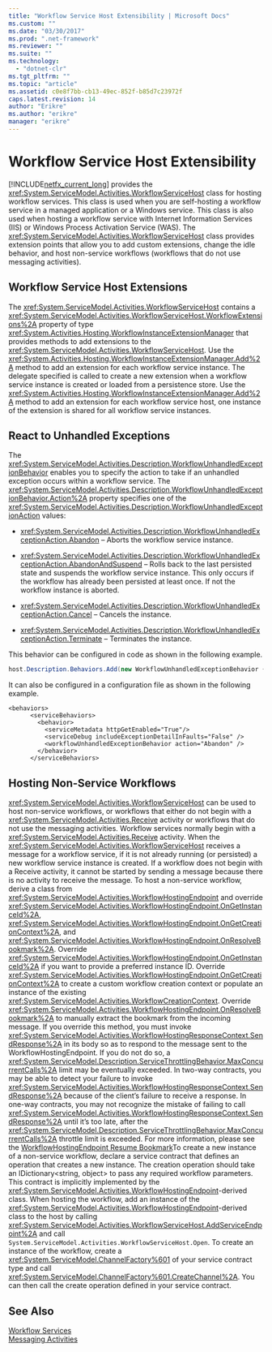 ```yaml
---
title: "Workflow Service Host Extensibility | Microsoft Docs"
ms.custom: ""
ms.date: "03/30/2017"
ms.prod: ".net-framework"
ms.reviewer: ""
ms.suite: ""
ms.technology: 
  - "dotnet-clr"
ms.tgt_pltfrm: ""
ms.topic: "article"
ms.assetid: c0e8f7bb-cb13-49ec-852f-b85d7c23972f
caps.latest.revision: 14
author: "Erikre"
ms.author: "erikre"
manager: "erikre"
---
```

# Workflow Service Host Extensibility
[!INCLUDE[netfx_current_long](../../../../includes/netfx-current-long-md.md)] provides the <xref:System.ServiceModel.Activities.WorkflowServiceHost> class for hosting workflow services. This class is used when you are self-hosting a workflow service in a managed application or a Windows service. This class is also used when hosting a workflow service with Internet Information Services (IIS) or Windows Process Activation Service (WAS). The <xref:System.ServiceModel.Activities.WorkflowServiceHost> class provides extension points that allow you to add custom extensions, change the idle behavior, and host non-service workflows (workflows that do not use messaging activities).  
  
## Workflow Service Host Extensions  
 The <xref:System.ServiceModel.Activities.WorkflowServiceHost> contains a <xref:System.ServiceModel.Activities.WorkflowServiceHost.WorkflowExtensions%2A> property of type <xref:System.Activities.Hosting.WorkflowInstanceExtensionManager> that provides methods to add extensions to the <xref:System.ServiceModel.Activities.WorkflowServiceHost>. Use the <xref:System.Activities.Hosting.WorkflowInstanceExtensionManager.Add%2A> method to add an extension for each workflow service instance. The delegate specified is called to create a new extension when a workflow service instance is created or loaded from a persistence store. Use the <xref:System.Activities.Hosting.WorkflowInstanceExtensionManager.Add%2A> method to add an extension for each workflow service host, one instance of the extension is shared for all workflow service instances.  
  
## React to Unhandled Exceptions  
 The <xref:System.ServiceModel.Activities.Description.WorkflowUnhandledExceptionBehavior> enables you to specify the action to take if an unhandled exception occurs within a workflow service. The <xref:System.ServiceModel.Activities.Description.WorkflowUnhandledExceptionBehavior.Action%2A> property specifies one of the <xref:System.ServiceModel.Activities.Description.WorkflowUnhandledExceptionAction> values:  
  
-   <xref:System.ServiceModel.Activities.Description.WorkflowUnhandledExceptionAction.Abandon> – Aborts the workflow service instance.  
  
-   <xref:System.ServiceModel.Activities.Description.WorkflowUnhandledExceptionAction.AbandonAndSuspend> – Rolls back to the last persisted state and suspends the workflow service instance. This only occurs if the workflow has already been persisted at least once. If not the workflow instance is aborted.  
  
-   <xref:System.ServiceModel.Activities.Description.WorkflowUnhandledExceptionAction.Cancel> – Cancels the instance.  
  
-   <xref:System.ServiceModel.Activities.Description.WorkflowUnhandledExceptionAction.Terminate> – Terminates the instance.  
  
 This behavior can be configured in code as shown in the following example.  
  
```csharp  
host.Description.Behaviors.Add(new WorkflowUnhandledExceptionBehavior { Action = WorkflowUnhandledExceptionAction.Abandon });  
```  
  
 It can also be configured in a configuration file as shown in the following example.  
  
```vb-c#  
<behaviors>  
      <serviceBehaviors>  
        <behavior>  
          <serviceMetadata httpGetEnabled="True"/>  
          <serviceDebug includeExceptionDetailInFaults="False" />  
          <workflowUnhandledExceptionBehavior action="Abandon" />        
        </behavior>  
      </serviceBehaviors>  
```  
  
## Hosting Non-Service Workflows  
 <xref:System.ServiceModel.Activities.WorkflowServiceHost> can be used to host non-service workflows, or workflows that either do not begin with a <xref:System.ServiceModel.Activities.Receive> activity or workflows that do not use the messaging activities. Workflow services normally begin with a <xref:System.ServiceModel.Activities.Receive> activity. When the <xref:System.ServiceModel.Activities.WorkflowServiceHost> receives a message for a workflow service, if it is not already running (or persisted) a new workflow service instance is created. If a workflow does not begin with a Receive activity, it cannot be started by sending a message because there is no activity to receive the message. To host a non-service workflow, derive a class from <xref:System.ServiceModel.Activities.WorkflowHostingEndpoint> and override <xref:System.ServiceModel.Activities.WorkflowHostingEndpoint.OnGetInstanceId%2A>, <xref:System.ServiceModel.Activities.WorkflowHostingEndpoint.OnGetCreationContext%2A>, and <xref:System.ServiceModel.Activities.WorkflowHostingEndpoint.OnResolveBookmark%2A>. Override <xref:System.ServiceModel.Activities.WorkflowHostingEndpoint.OnGetInstanceId%2A> if you want to provide a preferred instance ID. Override <xref:System.ServiceModel.Activities.WorkflowHostingEndpoint.OnGetCreationContext%2A> to create a custom workflow creation context or populate an instance of the existing <xref:System.ServiceModel.Activities.WorkflowCreationContext>. Override <xref:System.ServiceModel.Activities.WorkflowHostingEndpoint.OnResolveBookmark%2A> to manually extract the bookmark from the incoming message. If you override this method, you must invoke <xref:System.ServiceModel.Activities.WorkflowHostingResponseContext.SendResponse%2A> in its body so as to respond to the message sent to the WorkflowHostingEndpoint. If you do not do so, a <xref:System.ServiceModel.Description.ServiceThrottlingBehavior.MaxConcurrentCalls%2A> limit may be eventually exceeded. In two-way contracts, you may be able to detect your   failure to invoke <xref:System.ServiceModel.Activities.WorkflowHostingResponseContext.SendResponse%2A> because of the client’s failure to receive a response. In one-way contracts, you may not recognize the mistake of failing to call <xref:System.ServiceModel.Activities.WorkflowHostingResponseContext.SendResponse%2A> until it’s too late, after the <xref:System.ServiceModel.Description.ServiceThrottlingBehavior.MaxConcurrentCalls%2A> throttle limit is exceeded. For more information, please see the [WorkflowHostingEndpoint Resume Bookmark](../../../../docs/framework/windows-workflow-foundation/samples/workflowhostingendpoint-resume-bookmark.md)To create a new instance of a non-service workflow, declare a service contract that defines an operation that creates a new instance. The creation operation should take an IDictionary\<string, object> to pass any required workflow parameters. This contract is implicitly implemented by the <xref:System.ServiceModel.Activities.WorkflowHostingEndpoint>-derived class. When hosting the workflow, add an instance of the <xref:System.ServiceModel.Activities.WorkflowHostingEndpoint>-derived class to the host by calling <xref:System.ServiceModel.Activities.WorkflowServiceHost.AddServiceEndpoint%2A> and call <!--zz xref:System.ServiceModel.Activities.WorkflowServiceHost.Open%2A--> `System.ServiceModel.Activities.WorkflowServiceHost.Open`. To create an instance of the workflow, create a <xref:System.ServiceModel.ChannelFactory%601> of your service contract type and call <xref:System.ServiceModel.ChannelFactory%601.CreateChannel%2A>. You can then call the create operation defined in your service contract.  
  
## See Also  
 [Workflow Services](../../../../docs/framework/wcf/feature-details/workflow-services.md)   
 [Messaging Activities](../../../../docs/framework/wcf/feature-details/messaging-activities.md)
